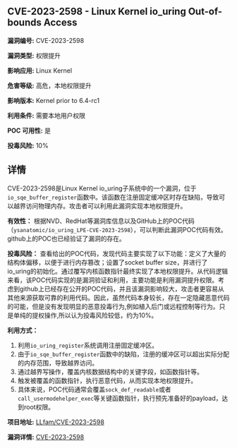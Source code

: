 ## CVE-2023-2598 - Linux Kernel io_uring Out-of-bounds Access

**漏洞编号:** CVE-2023-2598

**漏洞类型:** 权限提升

**影响应用:** Linux Kernel

**危害等级:** 高危，本地权限提升

**影响版本:** Kernel prior to 6.4-rc1

**利用条件:** 需要本地用户权限

**POC 可用性:** 是

**投毒风险:** 10%

## 详情

CVE-2023-2598是Linux Kernel io_uring子系统中的一个漏洞，位于`io_sqe_buffer_register`函数中。该函数在注册固定缓冲区时存在缺陷，导致可以越界访问物理内存。攻击者可以利用此漏洞实现本地权限提升。

**有效性：**
根据NVD、RedHat等漏洞库信息以及GitHub上的POC代码（`ysanatomic/io_uring_LPE-CVE-2023-2598`），可以判断此漏洞POC代码有效。github上的POC也已经验证了漏洞的存在。

**投毒风险：**
查看给出的POC代码，发现代码主要实现了以下功能：定义了大量的结构体偏移，以便于进行内存篡改；设置了socket buffer size，并进行了io_uring的初始化。通过覆写内核函数指针最终实现了本地权限提升。从代码逻辑来看，该POC代码实现的是漏洞验证和利用，主要功能是利用漏洞提升权限。考虑到github上已经存在公开的POC代码，并且该漏洞影响较大，攻击者更容易从其他来源获取可靠的利用代码。因此，虽然代码本身较长，存在一定隐藏恶意代码的可能，但是没有发现明显的恶意投毒行为,例如植入后门或远程控制等行为。只是单纯的提权操作,所以认为投毒风险较低，约为10%。

**利用方式：**
1.  利用`io_uring_register`系统调用注册固定缓冲区。
2.  由于`io_sqe_buffer_register`函数中的缺陷，注册的缓冲区可以超出实际分配的内存范围，导致越界访问。
3.  通过越界写操作，覆盖内核数据结构中的关键字段，如函数指针等。
4.  触发被覆盖的函数指针，执行恶意代码，从而实现本地权限提升。
5.  具体来说，POC代码通常会覆盖`sock_def_readable`或者`call_usermodehelper_exec`等关键函数指针，执行预先准备好的payload，达到root权限。

**项目地址:** [LLfam/CVE-2023-2598](https://github.com/LLfam/CVE-2023-2598)

**漏洞详情:** [CVE-2023-2598](https://nvd.nist.gov/vuln/detail/CVE-2023-2598)